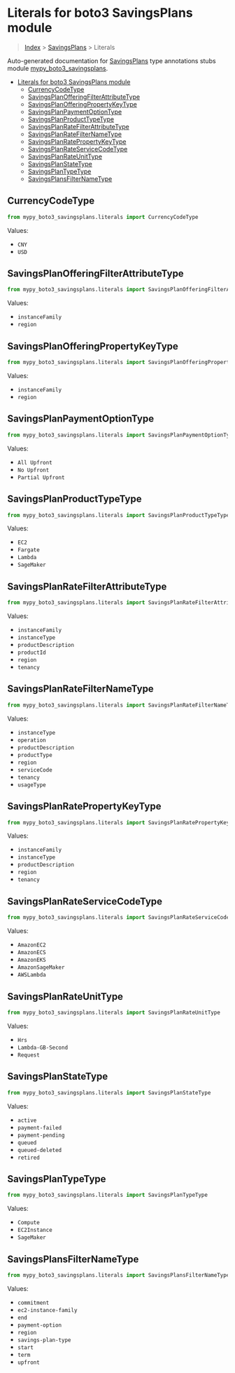 # Literals for boto3 SavingsPlans module

> [Index](..) > [SavingsPlans](.) > Literals

Auto-generated documentation for
[SavingsPlans](https://boto3.amazonaws.com/v1/documentation/api/1.17.77/reference/services/savingsplans.html#SavingsPlans)
type annotations stubs module
[mypy_boto3_savingsplans](https://pypi.org/project/mypy-boto3-savingsplans/).

- [Literals for boto3 SavingsPlans module](#literals-for-boto3-savingsplans-module)
  - [CurrencyCodeType](#currencycodetype)
  - [SavingsPlanOfferingFilterAttributeType](#savingsplanofferingfilterattributetype)
  - [SavingsPlanOfferingPropertyKeyType](#savingsplanofferingpropertykeytype)
  - [SavingsPlanPaymentOptionType](#savingsplanpaymentoptiontype)
  - [SavingsPlanProductTypeType](#savingsplanproducttypetype)
  - [SavingsPlanRateFilterAttributeType](#savingsplanratefilterattributetype)
  - [SavingsPlanRateFilterNameType](#savingsplanratefilternametype)
  - [SavingsPlanRatePropertyKeyType](#savingsplanratepropertykeytype)
  - [SavingsPlanRateServiceCodeType](#savingsplanrateservicecodetype)
  - [SavingsPlanRateUnitType](#savingsplanrateunittype)
  - [SavingsPlanStateType](#savingsplanstatetype)
  - [SavingsPlanTypeType](#savingsplantypetype)
  - [SavingsPlansFilterNameType](#savingsplansfilternametype)

## CurrencyCodeType

```python
from mypy_boto3_savingsplans.literals import CurrencyCodeType
```

Values:

- `CNY`
- `USD`

## SavingsPlanOfferingFilterAttributeType

```python
from mypy_boto3_savingsplans.literals import SavingsPlanOfferingFilterAttributeType
```

Values:

- `instanceFamily`
- `region`

## SavingsPlanOfferingPropertyKeyType

```python
from mypy_boto3_savingsplans.literals import SavingsPlanOfferingPropertyKeyType
```

Values:

- `instanceFamily`
- `region`

## SavingsPlanPaymentOptionType

```python
from mypy_boto3_savingsplans.literals import SavingsPlanPaymentOptionType
```

Values:

- `All Upfront`
- `No Upfront`
- `Partial Upfront`

## SavingsPlanProductTypeType

```python
from mypy_boto3_savingsplans.literals import SavingsPlanProductTypeType
```

Values:

- `EC2`
- `Fargate`
- `Lambda`
- `SageMaker`

## SavingsPlanRateFilterAttributeType

```python
from mypy_boto3_savingsplans.literals import SavingsPlanRateFilterAttributeType
```

Values:

- `instanceFamily`
- `instanceType`
- `productDescription`
- `productId`
- `region`
- `tenancy`

## SavingsPlanRateFilterNameType

```python
from mypy_boto3_savingsplans.literals import SavingsPlanRateFilterNameType
```

Values:

- `instanceType`
- `operation`
- `productDescription`
- `productType`
- `region`
- `serviceCode`
- `tenancy`
- `usageType`

## SavingsPlanRatePropertyKeyType

```python
from mypy_boto3_savingsplans.literals import SavingsPlanRatePropertyKeyType
```

Values:

- `instanceFamily`
- `instanceType`
- `productDescription`
- `region`
- `tenancy`

## SavingsPlanRateServiceCodeType

```python
from mypy_boto3_savingsplans.literals import SavingsPlanRateServiceCodeType
```

Values:

- `AmazonEC2`
- `AmazonECS`
- `AmazonEKS`
- `AmazonSageMaker`
- `AWSLambda`

## SavingsPlanRateUnitType

```python
from mypy_boto3_savingsplans.literals import SavingsPlanRateUnitType
```

Values:

- `Hrs`
- `Lambda-GB-Second`
- `Request`

## SavingsPlanStateType

```python
from mypy_boto3_savingsplans.literals import SavingsPlanStateType
```

Values:

- `active`
- `payment-failed`
- `payment-pending`
- `queued`
- `queued-deleted`
- `retired`

## SavingsPlanTypeType

```python
from mypy_boto3_savingsplans.literals import SavingsPlanTypeType
```

Values:

- `Compute`
- `EC2Instance`
- `SageMaker`

## SavingsPlansFilterNameType

```python
from mypy_boto3_savingsplans.literals import SavingsPlansFilterNameType
```

Values:

- `commitment`
- `ec2-instance-family`
- `end`
- `payment-option`
- `region`
- `savings-plan-type`
- `start`
- `term`
- `upfront`
